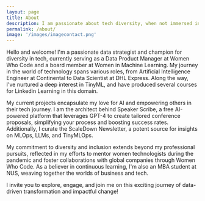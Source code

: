 ```yaml
---
layout: page
title: About
description: I am passionate about tech diversity, when not immersed in data, I'm usually exploring Singapore on my bicycle.
permalink: /about/
image: '/images/imagecontact.png'
---
```


Hello and welcome! I'm a passionate data strategist and champion for diversity in tech, currently serving as a Data Product Manager at Women Who Code and a board member at Women in Machine Learning. My journey in the world of technology spans various roles, from Artificial Intelligence Engineer at Continental to Data Scientist at DHL Express. Along the way, I've nurtured a deep interest in TinyML, and have produced several courses for Linkedin Learning in this domain.

My current projects encapsulate my love for AI and empowering others in their tech journey. I am the architect behind Speaker Scribe, a free AI-powered platform that leverages GPT-4 to create tailored conference proposals, simplifying your process and boosting success rates. Additionally, I curate the ScaleDown Newsletter, a potent source for insights on MLOps, LLMs, and TinyMLOps.

My commitment to diversity and inclusion extends beyond my professional pursuits, reflected in my efforts to mentor women technologists during the pandemic and foster collaborations with global companies through Women Who Code. As a believer in continuous learning, I'm also an MBA student at NUS, weaving together the worlds of business and tech.

I invite you to explore, engage, and join me on this exciting journey of data-driven transformation and impactful change!